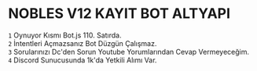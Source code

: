 # NOBLES V12 KAYIT BOT ALTYAPI

``1`` Oynuyor Kısmı Bot.js 110. Satırda.                                                                                                         
``2`` İntentleri Açmazsanız Bot Düzgün Çalışmaz.                                                                                     
``3`` Sorularınızı Dc'den Sorun Youtube Yorumlarından Cevap Vermeyeceğim.                                                                  
``4`` Discord Sunucusunda 1k'da Yetkili Alımı Var.